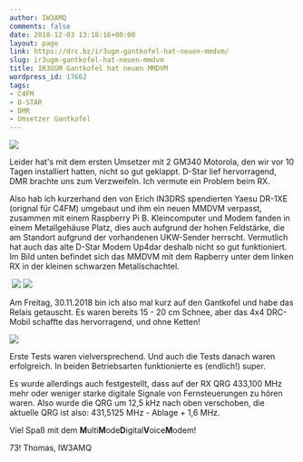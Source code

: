```yaml
---
author: IW3AMQ
comments: false
date: 2018-12-03 13:18:16+00:00
layout: page
link: https://drc.bz/ir3ugm-gantkofel-hat-neuen-mmdvm/
slug: ir3ugm-gantkofel-hat-neuen-mmdvm
title: IR3UGM Gantkofel hat neuen MMDVM
wordpress_id: 17662
tags:
- C4FM
- D-STAR
- DMR
- Umsetzer Gantkofel
---
```


![](https://drc.bz/wp-content/uploads/2018/12/IMG-20181127-WA0010-300x169.jpg)

Leider hat's mit dem ersten Umsetzer mit 2 GM340 Motorola, den wir vor 10 Tagen installiert hatten, nicht so gut geklappt. D-Star lief hervorragend, DMR brachte uns zum Verzweifeln. Ich vermute ein Problem beim RX.

Also hab ich kurzerhand den von Erich IN3DRS spendierten Yaesu DR-1XE (orignal für C4FM) umgebaut und ihm ein neuen MMDVM verpasst, zusammen mit einem Raspberry Pi B. Kleincomputer und Modem fanden in einem Metallgehäuse Platz, dies auch aufgrund der hohen Feldstärke, die am Standort aufgrund der vorhandenen UKW-Sender herrscht. Vermutlich hat auch das alte D-Star Modem Up4dar deshalb nicht so gut funktioniert. Im Bild unten befindet sich das MMDVM mit dem Rapberry unter dem linken RX in der kleinen schwarzen Metallschachtel.


 ![](https://drc.bz/wp-content/uploads/2018/12/IMG-20181127-WA0012-300x169.jpg) ![](https://drc.bz/wp-content/uploads/2018/12/IMG-20181127-WA0019-300x169.jpg)


Am Freitag, 30.11.2018 bin ich also mal kurz auf den Gantkofel und habe das Relais getauscht. Es waren bereits 15 - 20 cm Schnee, aber das 4x4 DRC-Mobil schaffte das hervorragend, und ohne Ketten!

![](https://drc.bz/wp-content/uploads/2018/12/20181130_141940-300x169.jpg)

Erste Tests waren vielversprechend. Und auch die Tests danach waren erfolgreich. In beiden Betriebsarten funktionierte es (endlich!) super.

Es wurde allerdings auch festgestellt, dass auf der RX QRG 433,100 MHz mehr oder weniger starke digitale Signale von Fernsteuerungen zu hören waren. Also wurde die QRG um 12,5 kHz nach oben verschoben, die aktuelle QRG ist also: 431,5125 MHz - Ablage + 1,6 MHz.

Viel Spaß mit dem **M**ulti**M**ode**D**igital**V**oice**M**odem!

73! Thomas, IW3AMQ
